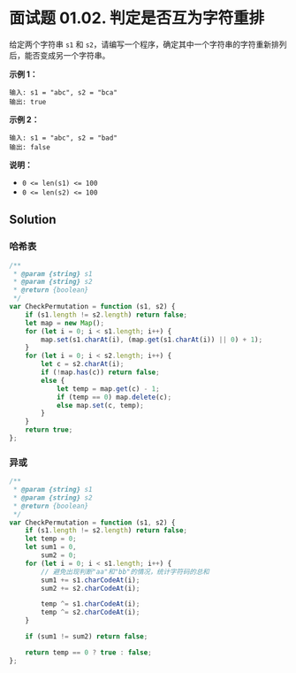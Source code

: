 # 面试题 01.02. 判定是否互为字符重排

给定两个字符串 `s1` 和 `s2`，请编写一个程序，确定其中一个字符串的字符重新排列后，能否变成另一个字符串。

**示例 1：**

```
输入: s1 = "abc", s2 = "bca"
输出: true
```

**示例 2：**

```
输入: s1 = "abc", s2 = "bad"
输出: false
```

**说明：**

-   `0 <= len(s1) <= 100`
-   `0 <= len(s2) <= 100`

## Solution

### 哈希表

```javascript
/**
 * @param {string} s1
 * @param {string} s2
 * @return {boolean}
 */
var CheckPermutation = function (s1, s2) {
    if (s1.length != s2.length) return false;
    let map = new Map();
    for (let i = 0; i < s1.length; i++) {
        map.set(s1.charAt(i), (map.get(s1.charAt(i)) || 0) + 1);
    }
    for (let i = 0; i < s2.length; i++) {
        let c = s2.charAt(i);
        if (!map.has(c)) return false;
        else {
            let temp = map.get(c) - 1;
            if (temp == 0) map.delete(c);
            else map.set(c, temp);
        }
    }
    return true;
};
```

### 异或

```javascript
/**
 * @param {string} s1
 * @param {string} s2
 * @return {boolean}
 */
var CheckPermutation = function (s1, s2) {
    if (s1.length != s2.length) return false;
    let temp = 0;
    let sum1 = 0,
        sum2 = 0;
    for (let i = 0; i < s1.length; i++) {
        // 避免出现判断"aa"和"bb"的情况，统计字符码的总和
        sum1 += s1.charCodeAt(i);
        sum2 += s2.charCodeAt(i);

        temp ^= s1.charCodeAt(i);
        temp ^= s2.charCodeAt(i);
    }

    if (sum1 != sum2) return false;

    return temp == 0 ? true : false;
};
```
